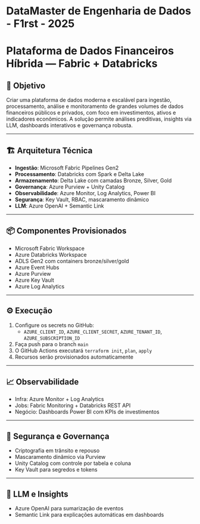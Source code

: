 # DataMaster de Engenharia de Dados - F1rst - 2025

# Plataforma de Dados Financeiros Híbrida — Fabric + Databricks

## 🧠 Objetivo

Criar uma plataforma de dados moderna e escalável para ingestão, processamento, análise e monitoramento de grandes volumes de dados financeiros públicos e privados, com foco em investimentos, ativos e indicadores econômicos. A solução permite análises preditivas, insights via LLM, dashboards interativos e governança robusta.

---

## 🏗️ Arquitetura Técnica

- **Ingestão**: Microsoft Fabric Pipelines Gen2
- **Processamento**: Databricks com Spark e Delta Lake
- **Armazenamento**: Delta Lake com camadas Bronze, Silver, Gold
- **Governança**: Azure Purview + Unity Catalog
- **Observabilidade**: Azure Monitor, Log Analytics, Power BI
- **Segurança**: Key Vault, RBAC, mascaramento dinâmico
- **LLM**: Azure OpenAI + Semantic Link

---

## 📦 Componentes Provisionados

- Microsoft Fabric Workspace
- Azure Databricks Workspace
- ADLS Gen2 com containers bronze/silver/gold
- Azure Event Hubs
- Azure Purview
- Azure Key Vault
- Azure Log Analytics

---

## ⚙️ Execução

1. Configure os secrets no GitHub:
   - `AZURE_CLIENT_ID`, `AZURE_CLIENT_SECRET`, `AZURE_TENANT_ID`, `AZURE_SUBSCRIPTION_ID`
2. Faça push para o branch `main`
3. O GitHub Actions executará `terraform init`, `plan`, `apply`
4. Recursos serão provisionados automaticamente

---

## 📈 Observabilidade

- Infra: Azure Monitor + Log Analytics
- Jobs: Fabric Monitoring + Databricks REST API
- Negócio: Dashboards Power BI com KPIs de investimentos

---

## 🔐 Segurança e Governança

- Criptografia em trânsito e repouso
- Mascaramento dinâmico via Purview
- Unity Catalog com controle por tabela e coluna
- Key Vault para segredos e tokens

---

## 🧠 LLM e Insights

- Azure OpenAI para sumarização de eventos
- Semantic Link para explicações automáticas em dashboards

